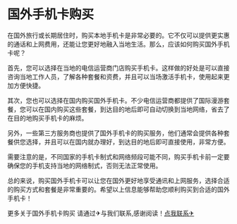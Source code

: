 # 国外手机卡购买

在国外旅行或长期居住时，购买本地手机卡是非常必要的。它不仅可以提供更实惠的通话和上网费用，还能让您更好地融入当地生活。那么，应该如何购买国外手机卡呢？

首先，您可以选择在当地的电信运营商门店购买手机卡。这样做的好处是可以直接咨询当地工作人员，了解各种套餐和资费，并且可以当场激活手机卡，使用起来更加方便快捷。

其次，您也可以选择在国内购买国外手机卡。不少电信运营商都提供了国际漫游套餐，您可以在国内购买这些套餐，到达目的地后即可自动切换到当地网络，省去了在目的地购买手机卡的麻烦。

另外，一些第三方服务商也提供了国外手机卡的购买服务，他们通常会提供各种套餐供您选择，并且可以在国内就办理好，到达目的地后即可直接使用，非常方便。

需要注意的是，不同国家的手机卡制式和网络频段可能不同，购买手机卡前一定要确保您的手机支持当地的网络制式，否则无法正常使用。

总的来说，购买国外手机卡可以让您在国外更好地享受通讯和上网服务，选择合适的购买方式和套餐是非常重要的。希望以上信息能够帮助您顺利购买到合适的国外手机卡！

更多关于国外手机卡购买 请通过✈与我们联系,感谢阅读！[点我联系✈](https://img.G208.com)